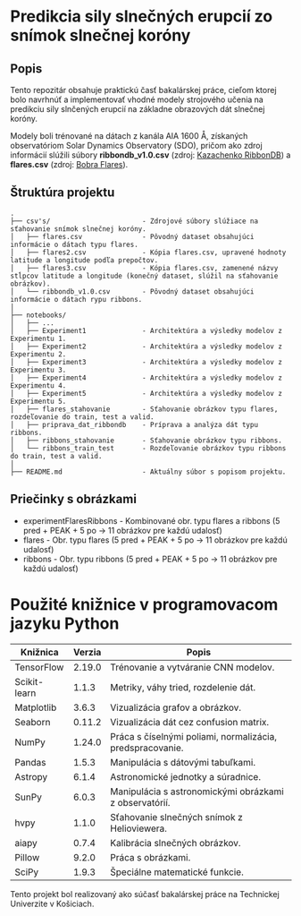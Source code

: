 # **Predikcia sily slnečných erupcií zo snímok slnečnej koróny**

## Popis
Tento repozitár obsahuje praktickú časť bakalárskej práce, cieľom ktorej bolo navrhnúť a implementovať vhodné modely strojového učenia na predikciu sily slnčených erupcií na základne obrazových dát slnečnej koróny.

Modely boli trénované na dátach z kanála AIA 1600 Å, získaných observatóriom Solar Dynamics Observatory (SDO), pričom ako zdroj informácií slúžili súbory **ribbondb_v1.0.csv** (zdroj: [Kazachenko RibbonDB](https://solarmuri.ssl.berkeley.edu/~kazachenko/RibbonDB/)) a **flares.csv** (zdroj: [Bobra Flares](https://github.com/mbobra/mapping-solar-flares)).

## Štruktúra projektu
```
.
├── csv's/                       - Zdrojové súbory slúžiace na sťahovanie snímok slnečnej koróny.
│   ├── flares.csv               - Pôvodný dataset obsahujúci informácie o dátach typu flares.
│   ├── flares2.csv              - Kópia flares.csv, upravené hodnoty latitude a longitude podľa prepočtov.
│   ├── flares3.csv              - Kópia flares.csv, zamenené názvy stĺpcov latitude a longitude (konečný dataset, slúžil na sťahovanie obrázkov).
│   └── ribbondb_v1.0.csv        - Pôvodný dataset obsahujúci informácie o dátach rypu ribbons.
│
├── notebooks/                 
│   ├── ...                        
│   ├── Experiment1              - Architektúra a výsledky modelov z Experimentu 1.
│   ├── Experiment2              - Architektúra a výsledky modelov z Experimentu 2.
│   ├── Experiment3              - Architektúra a výsledky modelov z Experimentu 3.
│   ├── Experiment4              - Architektúra a výsledky modelov z Experimentu 4.
│   ├── Experiment5              - Architektúra a výsledky modelov z Experimentu 5.
│   ├── flares_stahovanie        - Sťahovanie obrázkov typu flares, rozdeľovanie do train, test a valid.
│   ├── priprava_dat_ribbondb    - Príprava a analýza dát typu ribbons.
│   ├── ribbons_stahovanie       - Sťahovanie obrázkov typu ribbons.
│   └── ribbons_train_test       - Rozdeľovanie obrázkov typu ribbons do train, test a valid.
│
├── README.md                    - Aktuálny súbor s popisom projektu.

```
## Priečinky s obrázkami
- experimentFlaresRibbons - Kombinované obr. typu flares a ribbons (5 pred + PEAK + 5 po -> 11 obrázkov pre každú udalosť)
- flares                  - Obr. typu flares (5 pred + PEAK + 5 po -> 11 obrázkov pre každú udalosť)
- ribbons                 - Obr. typu ribbons (5 pred + PEAK + 5 po -> 11 obrázkov pre každú udalosť)

# Použité knižnice v programovacom jazyku Python
| Knižnica     | Verzia | Popis                                                     |
|--------------|--------|-----------------------------------------------------------|
| TensorFlow   | 2.19.0 | Trénovanie a vytváranie CNN modelov.                      |
| Scikit-learn | 1.1.3  | Metriky, váhy tried, rozdelenie dát.                      |
| Matplotlib   | 3.6.3  | Vizualizácia grafov a obrázkov.                           |
| Seaborn      | 0.11.2 | Vizualizácia dát cez confusion matrix.                    |
| NumPy        | 1.24.0 | Práca s číselnými poliami, normalizácia, predspracovanie. |
| Pandas       | 1.5.3  | Manipulácia s dátovými tabuľkami.                         |
| Astropy      | 6.1.4  | Astronomické jednotky a súradnice.                        |
| SunPy        | 6.0.3  | Manipulácia s astronomickými obrázkami z observatórií.    |
| hvpy         | 1.1.0  | Sťahovanie slnečných snímok z Helioviewera.               |
| aiapy        | 0.7.4  | Kalibrácia slnečných obrázkov.                            |
| Pillow       | 9.2.0  | Práca s obrázkami.                                        |
| SciPy        | 1.9.3  | Špeciálne matematické funkcie.                            |


Tento projekt bol realizovaný ako súčasť bakalárskej práce na Technickej Univerzite v Košiciach.


